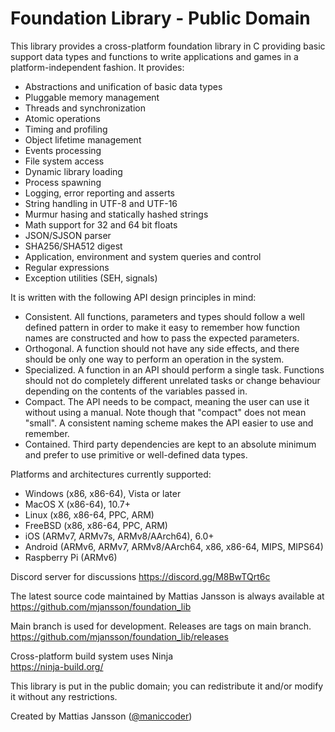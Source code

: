 # Foundation Library  -  Public Domain

This library provides a cross-platform foundation library in C providing basic support data types and
functions to write applications and games in a platform-independent fashion. It provides:

* Abstractions and unification of basic data types
* Pluggable memory management
* Threads and synchronization
* Atomic operations
* Timing and profiling
* Object lifetime management
* Events processing
* File system access
* Dynamic library loading
* Process spawning
* Logging, error reporting and asserts
* String handling in UTF-8 and UTF-16
* Murmur hasing and statically hashed strings
* Math support for 32 and 64 bit floats
* JSON/SJSON parser
* SHA256/SHA512 digest
* Application, environment and system queries and control
* Regular expressions
* Exception utilities (SEH, signals)

It is written with the following API design principles in mind:

* Consistent. All functions, parameters and types should follow a well defined pattern in order to make it easy to remember how function names are constructed and how to pass the expected parameters.
* Orthogonal. A function should not have any side effects, and there should be only one way to perform an operation in the system.
* Specialized. A function in an API should perform a single task. Functions should not do completely different unrelated tasks or change behaviour depending on the contents of the variables passed in.
* Compact. The API needs to be compact, meaning the user can use it without using a manual. Note though that "compact" does not mean "small". A consistent naming scheme makes the API easier to use and remember.
* Contained. Third party dependencies are kept to an absolute minimum and prefer to use primitive or well-defined data types.

Platforms and architectures currently supported:

* Windows (x86, x86-64), Vista or later
* MacOS X (x86-64), 10.7+
* Linux (x86, x86-64, PPC, ARM)
* FreeBSD (x86, x86-64, PPC, ARM)
* iOS (ARMv7, ARMv7s, ARMv8/AArch64), 6.0+
* Android (ARMv6, ARMv7, ARMv8/AArch64, x86, x86-64, MIPS, MIPS64)
* Raspberry Pi (ARMv6)

Discord server for discussions
https://discord.gg/M8BwTQrt6c

The latest source code maintained by Mattias Jansson is always available at  
<https://github.com/mjansson/foundation_lib>

Main branch is used for development. Releases are tags on main branch.
<https://github.com/mjansson/foundation_lib/releases>

Cross-platform build system uses Ninja  
<https://ninja-build.org/>

This library is put in the public domain; you can redistribute it and/or modify it without any restrictions.


Created by Mattias Jansson ([@maniccoder](https://twitter.com/maniccoder))
